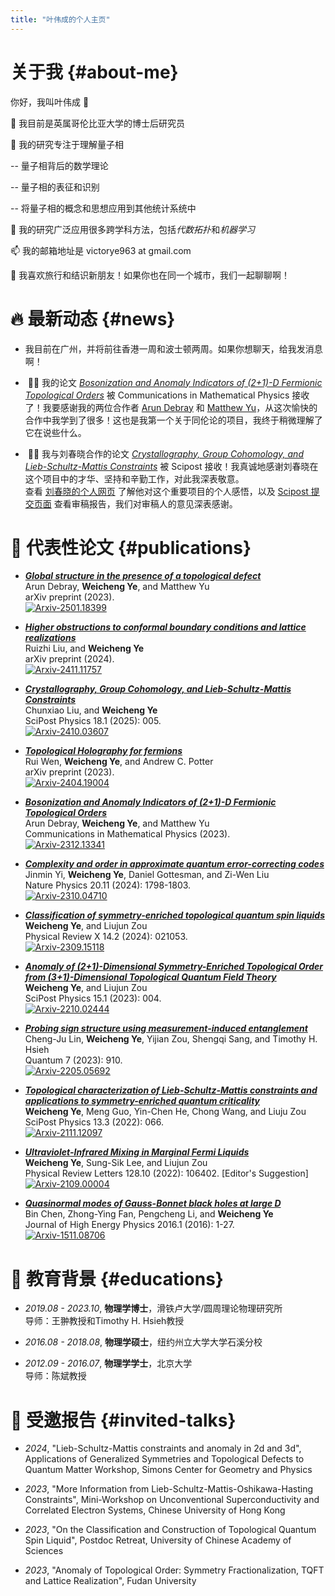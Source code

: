 ```yaml
---
title: "叶伟成的个人主页"
---
```


# 关于我 {#about-me}

你好，我叫叶伟成 👋

🔭 我目前是英属哥伦比亚大学的博士后研究员

👀 我的研究专注于理解量子相

-- 量子相背后的数学理论

-- 量子相的表征和识别

-- 将量子相的概念和思想应用到其他统计系统中

🤔 我的研究广泛应用很多跨学科方法，包括*代数拓扑*和*机器学习*

📫 我的邮箱地址是 victorye963 at gmail.com

💬 我喜欢旅行和结识新朋友！如果你也在同一个城市，我们一起聊聊啊！

<!-- 📝 欢迎访问我的[博客](../blogs)了解更多想法和动态（暂时只有英文版本）！ -->

# 🔥 最新动态 {#news}
- 我目前在广州，并将前往香港一周和波士顿两周。如果你想聊天，给我发消息啊！

- &nbsp;🎉🎉 我的论文 <a href='https://arxiv.org/abs/2312.13341'><em>Bosonization and Anomaly Indicators of (2+1)-D Fermionic Topological Orders</em></a> 被 Communications in Mathematical Physics 接收了！我要感谢我的两位合作者 <a href='https://adebray.github.io'>Arun Debray</a> 和 <a href='https://www.maths.ox.ac.uk/people/matthew.yu'>Matthew Yu</a>，从这次愉快的合作中我学到了很多！这也是我第一个关于同伦论的项目，我终于稍微理解了它在说些什么。

- &nbsp;🎉🎉 我与刘春晓合作的论文 <a href='https://arxiv.org/abs/2410.03607v2'><em>Crystallography, Group Cohomology, and Lieb-Schultz-Mattis Constraints</em></a> 被 Scipost 接收！我真诚地感谢刘春晓在这个项目中的才华、坚持和辛勤工作，对此我深表敬意。<br/>查看 <a href='https://chxliu.github.io/'>刘春晓的个人网页</a> 了解他对这个重要项目的个人感悟，以及 <a href='https://scipost.org/submissions/2410.03607v2/'>Scipost 提交页面</a> 查看审稿报告，我们对审稿人的意见深表感谢。

# 📝 代表性论文 {#publications}

- ***[Global structure in the presence of a topological defect](https://arxiv.org/abs/2501.18399)*** <br>
  Arun Debray, **Weicheng Ye**, and Matthew Yu <br>
  arXiv preprint (2023). <br>
  <a href="https://arxiv.org/abs/2501.18399" class="no-trailing-icon"><img src="https://img.shields.io/badge/arXiv-2501.18399-b31b1b.svg?style=flat-square" alt="Arxiv-2501.18399"/></a>

- ***[Higher obstructions to conformal boundary conditions and lattice realizations](https://arxiv.org/abs/2411.11757)*** <br>
  Ruizhi Liu, and **Weicheng Ye** <br>
  arXiv preprint (2024). <br>
  <a href="https://arxiv.org/abs/2411.11757" class="no-trailing-icon"><img src="https://img.shields.io/badge/arXiv-2411.11757-b31b1b.svg?style=flat-square" alt="Arxiv-2411.11757"/></a>

- ***[Crystallography, Group Cohomology, and Lieb-Schultz-Mattis Constraints](https://doi.org/10.21468/SciPostPhys.18.5.161)*** <br>
  Chunxiao Liu, and **Weicheng Ye** <br>
  SciPost Physics 18.1 (2025): 005. <br>
  <a href="https://arxiv.org/abs/2410.03607" class="no-trailing-icon"><img src="https://img.shields.io/badge/arXiv-2410.03607-b31b1b.svg?style=flat-square" alt="Arxiv-2410.03607"/></a>

- ***[Topological Holography for fermions](https://arxiv.org/abs/2404.19004)*** <br>
  Rui Wen, **Weicheng Ye**, and Andrew C. Potter <br>
  arXiv preprint (2023). <br>
  <a href="https://arxiv.org/abs/2404.19004" class="no-trailing-icon"><img src="https://img.shields.io/badge/arXiv-2404.19004-b31b1b.svg?style=flat-square" alt="Arxiv-2404.19004"/></a>

- ***[Bosonization and Anomaly Indicators of (2+1)-D Fermionic Topological Orders](https://arxiv.org/abs/2312.13341)*** <br>
  Arun Debray, **Weicheng Ye**, and Matthew Yu <br>
  Communications in Mathematical Physics (2023). <br>
  <a href="https://arxiv.org/abs/2312.13341" class="no-trailing-icon"><img src="https://img.shields.io/badge/arXiv-2312.13341-b31b1b.svg?style=flat-square" alt="Arxiv-2312.13341"/></a>

- ***[Complexity and order in approximate quantum error-correcting codes](https://doi.org/10.1038/s41567-024-02621-x)*** <br>
  Jinmin Yi, **Weicheng Ye**, Daniel Gottesman, and Zi-Wen Liu <br>
  Nature Physics 20.11 (2024): 1798-1803. <br>
  <a href="https://arxiv.org/abs/2310.04710" class="no-trailing-icon"><img src="https://img.shields.io/badge/arXiv-2310.04710-b31b1b.svg?style=flat-square" alt="Arxiv-2310.04710"/></a>

- ***[Classification of symmetry-enriched topological quantum spin liquids](https://doi.org/10.1103/PhysRevX.14.021053)*** <br>
  **Weicheng Ye**, and Liujun Zou <br>
  Physical Review X 14.2 (2024): 021053. <br>
  <a href="https://arxiv.org/abs/2309.15118" class="no-trailing-icon"><img src="https://img.shields.io/badge/arXiv-2309.15118-b31b1b.svg?style=flat-square" alt="Arxiv-2309.15118"/></a>

- ***[Anomaly of (2+1)-Dimensional Symmetry-Enriched Topological Order from (3+1)-Dimensional Topological Quantum Field Theory](https://doi.org/10.21468/SciPostPhys.15.1.004)*** <br>
  **Weicheng Ye**, and Liujun Zou <br>
  SciPost Physics 15.1 (2023): 004. <br>
  <a href="https://arxiv.org/abs/2210.02444" class="no-trailing-icon"><img src="https://img.shields.io/badge/arXiv-2210.02444-b31b1b.svg?style=flat-square" alt="Arxiv-2210.02444"/></a>

- ***[Probing sign structure using measurement-induced entanglement](https://doi.org/10.22331/q-2023-02-02-910)*** <br>
  Cheng-Ju Lin, **Weicheng Ye**, Yijian Zou, Shengqi Sang, and Timothy H. Hsieh <br>
  Quantum 7 (2023): 910. <br>
  <a href="https://arxiv.org/abs/2205.05692" class="no-trailing-icon"><img src="https://img.shields.io/badge/arXiv-2205.05692-b31b1b.svg?style=flat-square" alt="Arxiv-2205.05692"/></a>

- ***[Topological characterization of Lieb-Schultz-Mattis constraints and applications to symmetry-enriched quantum criticality](https://doi.org/10.21468/SciPostPhys.13.3.066)*** <br>
  **Weicheng Ye**, Meng Guo, Yin-Chen He, Chong Wang, and Liuju Zou <br>
  SciPost Physics 13.3 (2022): 066. <br>
  <a href="https://arxiv.org/abs/2111.12097" class="no-trailing-icon"><img src="https://img.shields.io/badge/arXiv-2111.12097-b31b1b.svg?style=flat-square" alt="Arxiv-2111.12097"/></a>

- ***[Ultraviolet-Infrared Mixing in Marginal Fermi Liquids](https://doi.org/10.1103/PhysRevLett.128.106402)*** <br>
  **Weicheng Ye**, Sung-Sik Lee, and Liujun Zou <br>
  Physical Review Letters 128.10 (2022): 106402. [Editor's Suggestion] <br>
  <a href="https://arxiv.org/abs/2109.00004" class="no-trailing-icon"><img src="https://img.shields.io/badge/arXiv-2109.00004-b31b1b.svg?style=flat-square" alt="Arxiv-2109.00004"/></a>

- ***[Quasinormal modes of Gauss-Bonnet black holes at large D](https://doi.org/10.1007/JHEP01%282016%29085)*** <br>
  Bin Chen, Zhong-Ying Fan, Pengcheng Li, and **Weicheng Ye** <br>
  Journal of High Energy Physics 2016.1 (2016): 1-27. <br>
  <a href="https://arxiv.org/abs/1511.08706" class="no-trailing-icon"><img src="https://img.shields.io/badge/arXiv-1511.08706-b31b1b.svg?style=flat-square" alt="Arxiv-1511.08706"/></a>

# 📖 教育背景 {#educations}
- *2019.08 - 2023.10*, **物理学博士**，滑铁卢大学/圆周理论物理研究所 <br>
  导师：王翀教授和Timothy H. Hsieh教授

- *2016.08 - 2018.08*, **物理学硕士**，纽约州立大学大学石溪分校

- *2012.09 - 2016.07*, **物理学学士**，北京大学 <br>
  导师：陈斌教授

# 💬 受邀报告 {#invited-talks}
- *2024*, "Lieb-Schultz-Mattis constraints and anomaly in 2d and 3d", Applications of Generalized Symmetries and Topological Defects to Quantum Matter Workshop, Simons Center for Geometry and Physics

- *2023*, "More Information from Lieb-Schultz-Mattis-Oshikawa-Hasting Constraints", Mini-Workshop on Unconventional Superconductivity and Correlated Electron Systems, Chinese University of Hong Kong

- *2023*, "On the Classification and Construction of Topological Quantum Spin Liquid", Postdoc Retreat, University of Chinese Academy of Sciences

- *2023*, "Anomaly of Topological Order: Symmetry Fractionalization, TQFT and Lattice Realization", Fudan University